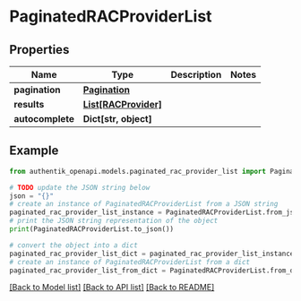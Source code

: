 # PaginatedRACProviderList


## Properties

Name | Type | Description | Notes
------------ | ------------- | ------------- | -------------
**pagination** | [**Pagination**](Pagination.md) |  | 
**results** | [**List[RACProvider]**](RACProvider.md) |  | 
**autocomplete** | **Dict[str, object]** |  | 

## Example

```python
from authentik_openapi.models.paginated_rac_provider_list import PaginatedRACProviderList

# TODO update the JSON string below
json = "{}"
# create an instance of PaginatedRACProviderList from a JSON string
paginated_rac_provider_list_instance = PaginatedRACProviderList.from_json(json)
# print the JSON string representation of the object
print(PaginatedRACProviderList.to_json())

# convert the object into a dict
paginated_rac_provider_list_dict = paginated_rac_provider_list_instance.to_dict()
# create an instance of PaginatedRACProviderList from a dict
paginated_rac_provider_list_from_dict = PaginatedRACProviderList.from_dict(paginated_rac_provider_list_dict)
```
[[Back to Model list]](../README.md#documentation-for-models) [[Back to API list]](../README.md#documentation-for-api-endpoints) [[Back to README]](../README.md)


